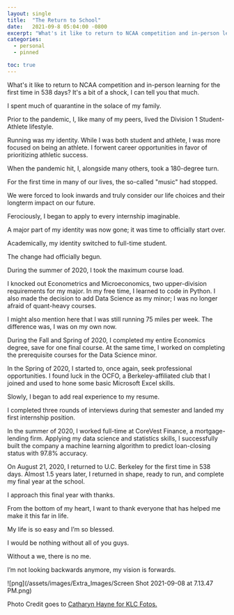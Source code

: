```yaml
---
layout: single
title:  "The Return to School"
date:   2021-09-8 05:04:00 -0800
excerpt: "What's it like to return to NCAA competition and in-person learning for the first time in 538 days? It's a bit of a shock, I can tell you that much. "
categories: 
  - personal
  - pinned

toc: true
---
```


What's it like to return to NCAA competition and in-person learning for the first time in 538 days? It's a bit of a shock, I can tell you that much. 

I spent much of quarantine in the solace of my family. 

Prior to the pandemic, I, like many of my peers, lived the Division 1 Student-Athlete lifestyle. 

Running was my identity. While I was both student and athlete, I was more focused on being an athlete. I forwent career opportunities in favor of prioritizing athletic success. 

When the pandemic hit, I, alongside many others, took a 180-degree turn. 

For the first time in many of our lives, the so-called "music" had stopped. 

We were forced to look inwards and truly consider our life choices and their longterm impact on our future. 

Ferociously, I began to apply to every internship imaginable. 

A major part of my identity was now gone; it was time to officially start over. 

Academically, my identity switched to full-time student. 

The change had officially begun. 

During the summer of 2020, I took the maximum course load. 

I knocked out Econometrics and Microeconomics, two upper-division requirements for my major. In my free time, I learned to code in Python. I also made the decision to add Data Science as my minor; I was no longer afraid of quant-heavy courses. 

I might also mention here that I was still running 75 miles per week. The difference was, I was on my own now. 

During the Fall and Spring of 2020, I completed my entire Economics degree, save for one final course. At the same time, I worked on completing the prerequisite courses for the Data Science minor. 

In the Spring of 2020, I started to, once again, seek professional opportunities. I found luck in the OCFO, a Berkeley-affiliated club that I joined and used to hone some basic Microsoft Excel skills. 

Slowly, I began to add real experience to my resume. 

I completed three rounds of interviews during that semester and landed my first internship position. 

In the summer of 2020, I worked full-time at CoreVest Finance, a mortgage-lending firm. Applying my data science and statistics skills, I successfully built the company a machine learning algorithm to predict loan-closing status with 97.8% accuracy.

On August 21, 2020, I returned to U.C. Berkeley for the first time in 538 days. Almost 1.5 years later, I returned in shape, ready to run, and complete my final year at the school. 

I approach this final year with thanks. 

From the bottom of my heart, I want to thank everyone that has helped me make it this far in life. 

My life is so easy and I’m so blessed. 

I would be nothing without all of you guys. 

Without a we, there is no me. 

I’m not looking backwards anymore, my vision is forwards. 

![png](/assets/images/Extra_Images/Screen Shot 2021-09-08 at 7.13.47 PM.png)

Photo Credit goes to [Catharyn Hayne for KLC Fotos.](https://www.catharynhaynephotography.com/)
